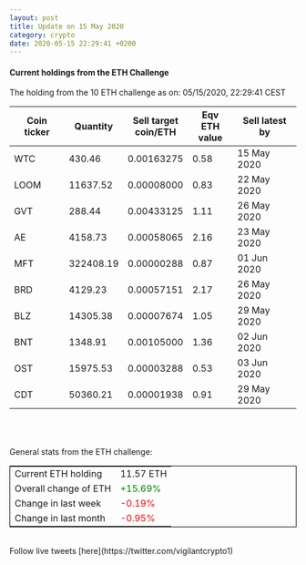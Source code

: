 ```yaml
---
layout: post
title: Update on 15 May 2020
category: crypto
date: 2020-05-15 22:29:41 +0200
---
```




#### Current holdings from the ETH Challenge

The holding from the 10 ETH challenge as on: 05/15/2020, 22:29:41 CEST

|Coin ticker|Quantity|Sell target<br>coin/ETH|Eqv ETH<br>value|Sell latest by|
|-----------|--------|-----------|-----------|--------------|
WTC|430.46|  0.00163275|0.58|15 May 2020|
LOOM|11637.52|  0.00008000|0.83|22 May 2020|
GVT|288.44|  0.00433125|1.11|26 May 2020|
AE|4158.73|  0.00058065|2.16|23 May 2020|
MFT|322408.19|  0.00000288|0.87|01 Jun 2020|
BRD|4129.23|  0.00057151|2.17|26 May 2020|
BLZ|14305.38|  0.00007674|1.05|29 May 2020|
BNT|1348.91|  0.00105000|1.36|02 Jun 2020|
OST|15975.53|  0.00003288|0.53|03 Jun 2020|
CDT|50360.21|  0.00001938|0.91|29 May 2020|

<br>
<br>
<br>
General stats from the ETH challenge:

<table style="border:1px solid black;margin-left:auto;margin-right:auto;">
	<tbody>
	<tr>
		<td>Current ETH holding</td>
		<td>     11.57 ETH</td>
	</tr>
	<tr>
		<td>Overall change of ETH</td>
		<td><font color="green">+15.69%</font></td>
	</tr>
	<tr>
		<td>Change in last week</td>
		<td><font color="red">-0.19%</font></td>
	</tr>
	<tr>
		<td>Change in last month</td>
		<td><font color="red">-0.95%</font></td>
	</tr>
	</tbody>
</table>

<br>
Follow live tweets [here](https://twitter.com/vigilantcrypto1)
<br>
<br>